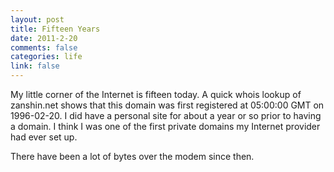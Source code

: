 ```yaml
--- 
layout: post
title: Fifteen Years
date: 2011-2-20
comments: false
categories: life
link: false
---
```

My little corner of the Internet is fifteen today. A quick whois lookup of zanshin.net shows that this domain was first registered at 05:00:00 GMT on 1996-02-20. I did have a personal site for about a year or so prior to having a domain. I think I was one of the first private domains my Internet provider had ever set up.

There have been a lot of bytes over the modem since then.
